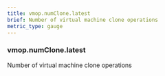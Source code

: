 ```yaml
---
title: vmop.numClone.latest
brief: Number of virtual machine clone operations
metric_type: gauge
---
```

### vmop.numClone.latest

Number of virtual machine clone operations